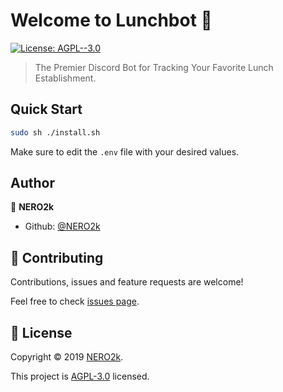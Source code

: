 # Welcome to Lunchbot 👋

[![License: AGPL--3.0](https://img.shields.io/badge/License-AGPL--3.0-yellow.svg)](./LICENSE)

> The Premier Discord Bot for Tracking Your Favorite Lunch Establishment.

## Quick Start

```sh
sudo sh ./install.sh
```

Make sure to edit the `.env` file with your desired values.

## Author

👤 **NERO2k**

- Github: [@NERO2k](https://github.com/NERO2k)

## 🤝 Contributing

Contributions, issues and feature requests are welcome!

Feel free to check [issues page](https://github.com/NERO2k/lunchbot/issues).

## 📝 License

Copyright © 2019 [NERO2k](https://github.com/NERO2k).

This project is [AGPL-3.0](./LICENSE) licensed.
